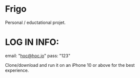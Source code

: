 # Frigo
Personal / eductational projet.

# LOG IN INFO:
email: "hoc@hoc.io"
pass: "123"

Clone/download and run it on an iPhone 10 or above for the best experience.


